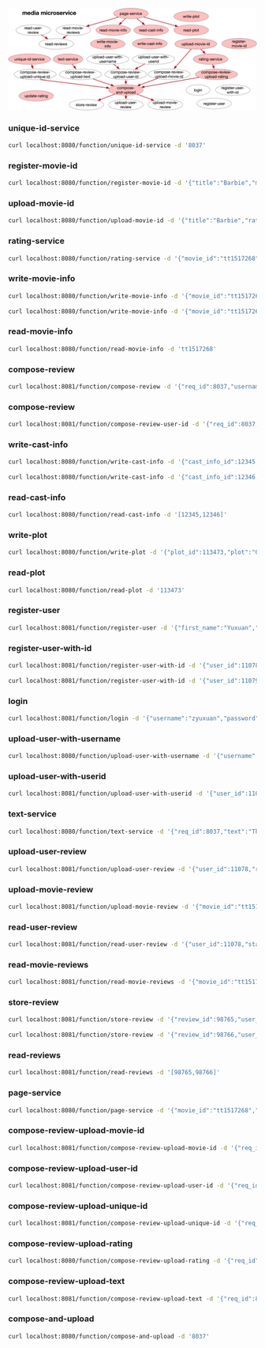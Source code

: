 ![call-graph](call-graph.png)

### unique-id-service

```bash
curl localhost:8080/function/unique-id-service -d '8037'
```

### register-movie-id

```bash
curl localhost:8080/function/register-movie-id -d '{"title":"Barbie","movie_id":"tt1517268"}'
```

### upload-movie-id

```bash
curl localhost:8080/function/upload-movie-id -d '{"title":"Barbie","rating": 5,"req_id":8037}'
```

### rating-service

```bash
curl localhost:8080/function/rating-service -d '{"movie_id":"tt1517268", "rating":5, "req_id":8037}'
```

### write-movie-info

```bash
curl localhost:8080/function/write-movie-info -d '{"movie_id":"tt1517268","title":"Barbie","plot_id":113473,"avg_rating":"8.9","num_rating":165314,"casts":[],"thumbnail_ids":[],"photo_ids":[],"video_ids":[]}'
```

```bash
curl localhost:8080/function/write-movie-info -d '{"movie_id":"tt1517268","title":"Barbie","plot_id":113473,"avg_rating":"8.9","num_rating":165314,"casts":[{"cast_id":201,"character":"Kirk Douglas","cast_info_id":12345}],"thumbnail_ids":[],"photo_ids":[],"video_ids":[]}'
```

### read-movie-info

```bash
curl localhost:8080/function/read-movie-info -d 'tt1517268'
```

### compose-review

```bash
curl localhost:8081/function/compose-review -d '{"req_id":8037,"username":"zyuxuan","password":"123456","title":"Barbie","rating":5,"text":"This is a good movie"}'
```

### compose-review

```bash
curl localhost:8081/function/compose-review-user-id -d '{"req_id":8037,"user_id":11078,"password":"123456","title":"Barbie","rating":5,"text":"This is a good movie"}'
```

### write-cast-info

```bash
curl localhost:8080/function/write-cast-info -d '{"cast_info_id":12345,"name":"Kirk Douglas","gender":true,"intro":"Kirk Douglas was an American actor and filmmaker."}'
```

```bash
curl localhost:8080/function/write-cast-info -d '{"cast_info_id":12346,"name":"Jennifer Lawrence","gender":false,"intro":"Considered one of the most successful actresses of her generation, Lawrence was the highest-paid actress in the world in 2015 and 2016."}'
```

### read-cast-info

```bash
curl localhost:8080/function/read-cast-info -d '[12345,12346]'
```

### write-plot

```bash
curl localhost:8080/function/write-plot -d '{"plot_id":113473,"plot":"One evening at a dance party, Barbie is suddenly stricken with worries about mortality. Overnight, she develops bad breath, cellulite, and flat feet, disrupting her routines and impairing the aura of classic perfection experienced by the Barbies. Weird Barbie, a disfigured doll, tells Barbie to find the child playing with her in the real world to cure her afflictions. Barbie follows the advice and travels to the real world, with Ken joining Barbie by stowing away in her convertible."}'
```

### read-plot

```bash
curl localhost:8080/function/read-plot -d '113473'
```

### register-user

```bash
curl localhost:8081/function/register-user -d '{"first_name":"Yuxuan","last_name":"Zhang","username":"zyuxuan","password":"123456"}'
```

### register-user-with-id

```bash
curl localhost:8081/function/register-user-with-id -d '{"user_id":11078,"first_name":"Tom","last_name":"Wenisch","username":"twenisch","password":"12345"}'
```

```bash
curl localhost:8081/function/register-user-with-id -d '{"user_id":11079,"first_name":"Todd","last_name":"Austin","username":"taustin","password":"12345"}'
```

### login

```bash
curl localhost:8081/function/login -d '{"username":"zyuxuan","password":"123456","secret":"idontknowwhatasecretis"}'
```

### upload-user-with-username

```bash
curl localhost:8080/function/upload-user-with-username -d '{"username":"zyuxuan","req_id":8037}'
```

### upload-user-with-userid

```bash
curl localhost:8081/function/upload-user-with-userid -d '{"user_id":11078,"req_id":8037}'
```

### text-service

```bash
curl localhost:8080/function/text-service -d '{"req_id":8037,"text":"This is a good movie"}'
```

### upload-user-review

```bash
curl localhost:8081/function/upload-user-review -d '{"user_id":11078,"review_id":98765,"timestamp":712389123}'
```

### upload-movie-review

```bash
curl localhost:8081/function/upload-movie-review -d '{"movie_id":"tt1517268","review_id":98765,"timestamp":712389123}'
```

### read-user-review

```bash
curl localhost:8081/function/read-user-review -d '{"user_id":11078,"start":0,"stop":1}'
```

### read-movie-reviews

```bash
curl localhost:8081/function/read-movie-reviews -d '{"movie_id":"tt1517268","start":0,"stop":1}'
```

### store-review

```bash
curl localhost:8081/function/store-review -d '{"review_id":98765,"user_id":11078,"req_id":8037,"text":"This is a good movie","movie_id":"tt1517268","rating":4,"timestamp":712389123}'
```

```bash
curl localhost:8081/function/store-review -d '{"review_id":98766,"user_id":11079,"req_id":8038,"text":"Great!","movie_id":"tt1517268","rating":5,"timestamp":712389135}'
```

### read-reviews

```bash
curl localhost:8081/function/read-reviews -d '[98765,98766]'
```

### page-service

```bash
curl localhost:8080/function/page-service -d '{"movie_id":"tt1517268","review_start":0,"review_stop":1}'
```

### compose-review-upload-movie-id

```bash
curl localhost:8081/function/compose-review-upload-movie-id -d '{"req_id":8037,"movie_id":"tt1517268"}'
```

### compose-review-upload-user-id

```bash
curl localhost:8081/function/compose-review-upload-user-id -d '{"req_id":8037,"user_id":11078}'
```

### compose-review-upload-unique-id

```bash
curl localhost:8081/function/compose-review-upload-unique-id -d '{"req_id":8037,"review_id":98765}'
```

### compose-review-upload-rating

```bash
curl localhost:8080/function/compose-review-upload-rating -d '{"req_id":8037,"rating":4}'
```

### compose-review-upload-text

```bash
curl localhost:8081/function/compose-review-upload-text -d '{"req_id":8037,"text":"This is a good movie"}'
```

### compose-and-upload
```bash
curl localhost:8080/function/compose-and-upload -d '8037'
```
